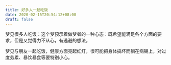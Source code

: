 ```yaml
---
title: 好多人一起吃饭
date: 2020-02-15T20:54:12+08:00
draft: false
---
```


梦见很多人吃饭：这个梦预示着做梦者的一种心态：既希望能满足各个方面的要求，但是又觉得力不从心，有逃避的想法。

梦见与朋友一起吃饭，健康方面亮起红灯，很可能把身体搞坏而躺在病锡上，对过度劳累、暴饮暴食等要特别小心。

